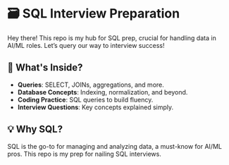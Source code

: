 # 🗃️ SQL Interview Preparation

Hey there! This repo is my hub for SQL prep, crucial for handling data in AI/ML roles. Let’s query our way to interview success!

## 🌟 What's Inside?
- **Queries**: SELECT, JOINs, aggregations, and more.
- **Database Concepts**: Indexing, normalization, and beyond.
- **Coding Practice**: SQL queries to build fluency.
- **Interview Questions**: Key concepts explained simply.

## 💡 Why SQL?
SQL is the go-to for managing and analyzing data, a must-know for AI/ML pros. This repo is my prep for nailing SQL interviews.